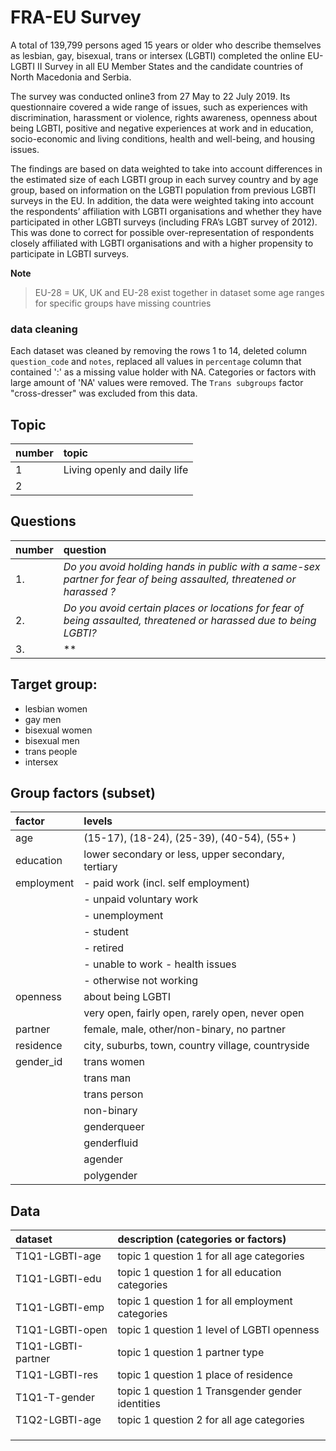 
# FRA-EU Survey

A total of 139,799 persons aged 15 years or older who describe themselves as lesbian, gay, bisexual, trans or intersex (LGBTI) completed the online EU-LGBTI II Survey in all EU Member States and the candidate countries of North Macedonia and Serbia.

The survey was conducted online3 from 27 May to 22 July 2019. Its questionnaire covered a wide range of issues, such as experiences with discrimination, harassment or violence, rights awareness, openness about being LGBTI, positive and negative experiences at work and in education, socio-economic and living conditions, health and well-being, and housing issues.

The findings are based on data weighted to take into account differences in the estimated size of each LGBTI group in each survey country and by age group, based on information on the LGBTI population from previous LGBTI surveys in the EU. In addition, the data were weighted taking into account the respondents’ affiliation with LGBTI organisations and whether they have participated in other LGBTI surveys (including FRA’s LGBT survey of 2012). This was done to correct for possible over-representation of respondents closely affiliated with LGBTI organisations and with a higher propensity to participate in LGBTI surveys.


**Note**
> EU-28 = UK,  UK and EU-28 exist together in dataset
  some age ranges for specific groups have missing countries


### data cleaning

Each dataset was cleaned by removing the rows 1 to 14, deleted column `question_code` and `notes`, replaced all values in `percentage` column that contained ':' as a missing value holder with NA. Categories or factors with large amount of 'NA' values were removed. The `Trans subgroups` factor "cross-dresser" was excluded from this data.


## Topic 

| number | topic                        |
| :----- | :--------------------------- |
| 1      | Living openly and daily life |
| 2      |                              |


## Questions

| number | question                                                                                                             |
| :----- | :------------------------------------------------------------------------------------------------------------------- |
| 1.     | *Do you avoid holding hands in public with a same-sex partner for fear of being assaulted, threatened or harassed ?* |
| 2.     | *Do you avoid certain places or locations for fear of being assaulted, threatened or harassed due to being LGBTI?*   |   
| 3.     | **                                                                                                                   | 

  
## Target group: 

  - lesbian women 
  - gay men
  - bisexual women
  - bisexual men 
  - trans people
  - intersex 
  
## Group factors  (subset)

| factor     | levels                                             |
| :--------- | :------------------------------------------------- |
| age        | (15-17), (18-24), (25-39), (40-54), (55+ )         |  *
| education  | lower secondary or less, upper secondary, tertiary |
| employment | - paid work (incl. self employment)                |
|            | - unpaid voluntary work                            |
|            | - unemployment                                     |
|            | - student                                          |
|            | - retired                                          |
|            | - unable to work - health issues                   |
|            | - otherwise not working                            |
| openness   | about being LGBTI                                  |
|            | very open, fairly open, rarely open, never open    |
| partner    | female, male, other/non-binary, no partner         |
| residence  | city, suburbs, town, country village, countryside  | 
| gender_id  | trans women                                        |
|            | trans man                                          |
|            | trans person                                       |
|            | non-binary                                         |
|            | genderqueer                                        |
|            | genderfluid                                        |
|            | agender                                            |
|            | polygender                                         | 



  
  
  
  
  


## Data

| dataset            | description  (categories or factors)             |   
| :----------------- | :----------------------------------------------- | 
| T1Q1-LGBTI-age     | topic 1 question 1 for all age categories        |  
| T1Q1-LGBTI-edu     | topic 1 question 1 for all education categories  |    
| T1Q1-LGBTI-emp     | topic 1 question 1 for all employment categories |    
| T1Q1-LGBTI-open    | topic 1 question 1  level of LGBTI openness      |   
| T1Q1-LGBTI-partner | topic 1 question 1  partner type                 |    
| T1Q1-LGBTI-res     | topic 1 question 1  place of residence           |   
| T1Q1-T-gender      | topic 1 question 1 Transgender gender identities | 
| T1Q2-LGBTI-age     | topic 1 question 2 for all age categories        |  
|                    |                                                  |   
|                    |                                                  |     
|                    |                                                  |        













